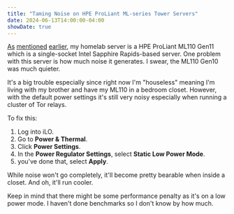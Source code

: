 ```yaml
---
title: "Taming Noise on HPE ProLiant ML-series Tower Servers"
date: 2024-06-13T14:00:00-04:00
showDate: true
---
```


[As](https://www.neelc.org/posts/opnsense-pppoe-kvm/)
[mentioned](https://www.neelc.org/posts/hpe-ml110-gen11-ilo-nvme-fan-noise/)
[earlier](https://www.neelc.org/posts/kvm-cockpit/),
my homelab server is a HPE ProLiant ML110 Gen11 which is a single-socket Intel
Sapphire Rapids-based server. One problem with this server is how much noise it
generates. I swear, the ML110 Gen10 was much quieter.

It's a big trouble especially since right now I'm "houseless" meaning I'm
living with my brother and have my ML110 in a bedroom closet. However, with the
default power settings it's still very noisy especially when running a cluster
of Tor relays.

To fix this:

1. Log into iLO.
2. Go to **Power & Thermal**.
3. Click **Power Settings**.
4. In the **Power Regulator Settings**, select **Static Low Power Mode**.
6. you've done that, select **Apply**.

While noise won't go completely, it'll become pretty bearable when inside a
closet. And oh, it'll run cooler.

Keep in mind that there might be some performance penalty as it's on a low
power mode. I haven't done benchmarks so I don't know by how much.
